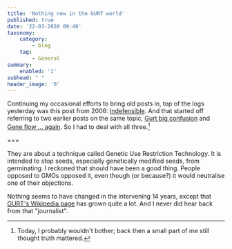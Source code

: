 ```yaml
---
title: 'Nothing new in the GURT world'
published: true
date: '22-03-2020 09:40'
taxonomy:
    category:
        - blog
    tag:
        - General
summary:
    enabled: '1'
subhead: " "
header_image: '0'
--- 
```


Continuing my occasional efforts to bring old posts in, top of the logs yesterday was this post from 2006: [Indefensible](http://jeremycherfas.net/blog/indefensible/). And that started off referring to two earlier posts on the same topic, [Gurt big confusion](http://jeremycherfas.net/blog/gurt-big-confusion/) and [Gene flow ... again](http://jeremycherfas.net/blog/gurt-big-confusion/). So I had to deal with all three.[^1]

===

They are about a technique called Genetic Use Restriction Technology. It is intended to stop seeds, especially genetically modified seeds, from germinating. I reckoned that should have been a good thing. People opposed to GMOs opposed it, even though (or because?) it would neutralise one of their objections.

Nothing seems to have changed in the intervening 14 years, except that [GURT's Wikipedia page](https://en.wikipedia.org/wiki/Genetic_use_restriction_technology) has grown quite a lot. And I never did hear back from that "journalist".

[^1]: Today, I probably wouldn't bother; back then a small part of me still thought truth mattered.
